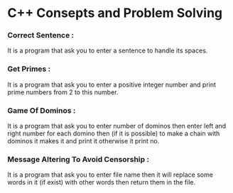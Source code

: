 # C++ Consepts and Problem Solving
### Correct Sentence : 
It is a program that ask you to enter a sentence to handle its spaces.
### Get Primes : 
It is a program that ask you to enter a positive integer number and print prime numbers from 2 to this number.
### Game Of Dominos : 
It is a program that ask you to enter number of dominos then enter left and right number for each domino then (if it is possible) to make a chain with dominos it makes it and print it otherwise it print no.
### Message Altering To Avoid Censorship : 
It is a program that ask you to enter file name then it will replace some words in it (if exist) with other words then return them in the file.

